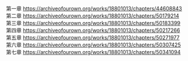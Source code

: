 第一章 https://archiveofourown.org/works/18801013/chapters/44608843                                                             
第二章 https://archiveofourown.org/works/18801013/chapters/50179214                                                               
第三章 https://archiveofourown.org/works/18801013/chapters/50183399                                                                 
第四章 https://archiveofourown.org/works/18801013/chapters/50217266                                                                       
第五章 https://archiveofourown.org/works/18801013/chapters/50271977                                                                 
第六章 https://archiveofourown.org/works/18801013/chapters/50307425                                                              
第七章 https://archiveofourown.org/works/18801013/chapters/50341094
